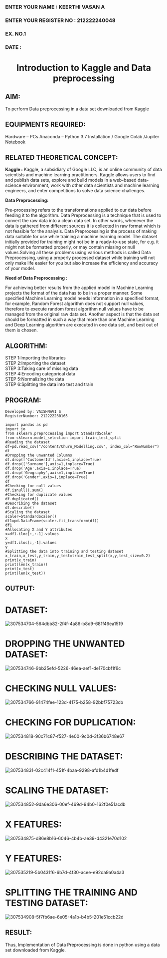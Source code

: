 <H3>ENTER YOUR NAME : KEERTHI VASAN A</H3>
<H3>ENTER YOUR REGISTER NO : 212222240048</H3>
<H3>EX. NO.1</H3>
<H3>DATE : </H3>
<H1 ALIGN =CENTER> Introduction to Kaggle and Data preprocessing</H1>

## AIM:

To perform Data preprocessing in a data set downloaded from Kaggle

## EQUIPMENTS REQUIRED:
Hardware – PCs
Anaconda – Python 3.7 Installation / Google Colab /Jupiter Notebook

## RELATED THEORETICAL CONCEPT:

**Kaggle :**
Kaggle, a subsidiary of Google LLC, is an online community of data scientists and machine learning practitioners. Kaggle allows users to find and publish data sets, explore and build models in a web-based data-science environment, work with other data scientists and machine learning engineers, and enter competitions to solve data science challenges.

**Data Preprocessing:**

Pre-processing refers to the transformations applied to our data before feeding it to the algorithm. Data Preprocessing is a technique that is used to convert the raw data into a clean data set. In other words, whenever the data is gathered from different sources it is collected in raw format which is not feasible for the analysis.
Data Preprocessing is the process of making data suitable for use while training a machine learning model. The dataset initially provided for training might not be in a ready-to-use state, for e.g. it might not be formatted properly, or may contain missing or null values.Solving all these problems using various methods is called Data Preprocessing, using a properly processed dataset while training will not only make life easier for you but also increase the efficiency and accuracy of your model.

**Need of Data Preprocessing :**

For achieving better results from the applied model in Machine Learning projects the format of the data has to be in a proper manner. Some specified Machine Learning model needs information in a specified format, for example, Random Forest algorithm does not support null values, therefore to execute random forest algorithm null values have to be managed from the original raw data set.
Another aspect is that the data set should be formatted in such a way that more than one Machine Learning and Deep Learning algorithm are executed in one data set, and best out of them is chosen.


## ALGORITHM:
STEP 1:Importing the libraries<BR>
STEP 2:Importing the dataset<BR>
STEP 3:Taking care of missing data<BR>
STEP 4:Encoding categorical data<BR>
STEP 5:Normalizing the data<BR>
STEP 6:Splitting the data into test and train<BR>

##  PROGRAM:
```
Developed by: VAISHNAVI S
RegisterNumber: 212222230165

import pandas as pd
import io
from sklearn.preprocessing import StandardScaler
from sklearn.model_selection import train_test_split
#Reading the dataset
df=pd.read_csv("/content/Churn_Modelling.csv", index_col="RowNumber")
df
#Dropping the unwanted Columns
df.drop(['CustomerId'],axis=1,inplace=True)
df.drop(['Surname'],axis=1,inplace=True)
df.drop('Age',axis=1,inplace=True)
df.drop('Geography',axis=1,inplace=True)
df.drop('Gender',axis=1,inplace=True)
df
#Checking for null values
df.isnull().sum()
#Checking for duplicate values
df.duplicated()
#Describing the dataset
df.describe()
#Scaling the dataset
scaler=StandardScaler()
df1=pd.DataFrame(scaler.fit_transform(df))
df1
#Allocating X and Y attributes
x=df1.iloc[:,:-1].values
x
y=df1.iloc[:,-1].values
y
#Splitting the data into training and testing dataset
x_train,x_test,y_train,y_test=train_test_split(x,y,test_size=0.2)
print(x_train)
print(len(x_train))
print(x_test)
print(len(x_test))
```


## OUTPUT:
# DATASET:
![307534704-564dbb82-2f4f-4a86-b8d9-681f46ea1519](https://github.com/user-attachments/assets/a18a3060-d638-47cc-bba6-7d5f6ec0ce99)


# DROPPING THE UNWANTED DATASET:
![307534746-9bb25efd-5226-46ea-aef1-de170cbf1f6c](https://github.com/user-attachments/assets/0c994607-2e9d-4085-b2d1-16a4f74c8add)


# CHECKING NULL VALUES:
![307534766-91474fee-123d-4175-b258-92bbf75723cb](https://github.com/user-attachments/assets/8ac12fef-60a0-454c-a4ad-6d8f22f6ab01)

# CHECKING FOR DUPLICATION:
![307534818-90c71c87-f527-4e00-9c0d-3f36b6748e67](https://github.com/user-attachments/assets/9c11ed25-5f3a-4ceb-b04a-68da5ed753b3)

# DESCRIBING THE DATASET:
![307534831-02c414f1-451f-4baa-9298-afd1b4d1fedf](https://github.com/user-attachments/assets/43fed966-2cfb-4d0a-9659-7eee10dc525e)

# SCALING THE DATASET:
![307534852-9da6e306-00ef-469d-94b0-162f0e51acdb](https://github.com/user-attachments/assets/af11264f-a752-4811-8d02-0a51f032cad6)

# X FEATURES:
![307534875-d86e8b16-6046-4b4b-ae39-d4321e70d102](https://github.com/user-attachments/assets/a757cb73-f30d-4a0f-bc41-6c03fc5e0ddd)

# Y FEATURES:
![307535219-5b0431f6-6b7d-4f30-acee-e92da9a0a4a3](https://github.com/user-attachments/assets/3aed7b6f-a5f6-4cb1-94f4-159dd3d87277)

# SPLITTING THE TRAINING AND TESTING DATASET:

![307534908-5f7fb6ae-6e05-4a1b-b4b5-201e51ccb22d](https://github.com/user-attachments/assets/1a04ed27-cd95-4dec-a1a3-e66545941811)

## RESULT:
Thus, Implementation of Data Preprocessing is done in python  using a data set downloaded from Kaggle.


